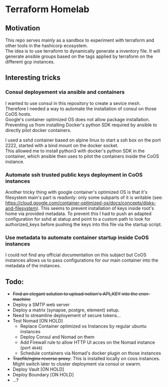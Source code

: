 # Terraform Homelab

## Motivation

This repo serves mainly as a sandbox to experiment with terraform and other tools in the hashicorp ecosystem.  
The idea is to use terraform to dynamically generate a inventory file. It will generate ansible groups based on the tags applied by terraform on the different gcp instances.

## Interesting tricks

### Consul deployement via ansible and containers
I wanted to use consul in this repository to create a sevice mesh.  
Therefore I needed a way to automate the installation of consul on those CoOS hosts.  
Google's container optimized OS does not allow package installation. Preventing us from installing Docker's python SDK required by ansible to directly pilot docker containers.

I used a sshd container based on alpine linux to start a ssh box on the port 2222, started with a bind mount on the docker socket.  
This allowed me to install python3 with docker's python SDK in the container, which ansible then uses to pilot the containers inside the CoOS instance.

### Automate ssh trusted public keys deployment in CoOS instances
Another tricky thing with google container's optimized OS is that it's filesystem main's part is readonly: only some subparts of it is writable (see: https://cloud.google.com/container-optimized-os/docs/concepts/disks-and-filesystem).
This seems to prevent installation of keys inside root's home via provided metadata.
To prevent this I had to push an adapted configuration for sshd at statup and point to a custom path to look for authorized_keys before pushing the keys into this file via the startup script.

### Use metadata to automate container startup inside CoOS instances
I could not find any official documentation on this subject but CoOS instances allows us to pass configurations for our main container into the metadata of the instances.  


## Todo:
- ~~Find an elegant solution to upload notion's API_KEY into the cron-machine~~
- Deploy a SMTP web server
- Deploy a matrix (synapse, postgre, element) setup.
- Need to streamline deployement of secure tokens...
- Test Nomad [ON HOLD]
  - Replace Container optimized os Instances by regular ubuntu instances
  - Deploy Consul and Nomad on them
  - Add Firewall rule to allow HTTP UI acces on the Nomad instance (port `4646`)
  - Schedule containers via Nomad's docker plugin on those instances
- ~~Traefik/nginx reverse proxy~~: This is installed locally on coos instances. Might switch later to cluster deployment via consul or swarm.
- Deploy Vault [ON HOLD]
- Deploy Boundary [ON HOLD]
- ...?